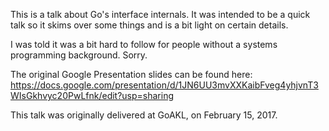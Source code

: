 This is a talk about Go's interface internals. It was intended to be a quick
talk so it skims over some things and is a bit light on certain details.

I was told it was a bit hard to follow for people without a systems programming
background. Sorry.

The original Google Presentation slides can be found here: https://docs.google.com/presentation/d/1JN6UU3mvXXKaibFveg4yhjvnT3WIsGkhvyc20PwLfnk/edit?usp=sharing

This talk was originally delivered at GoAKL, on February 15, 2017.
